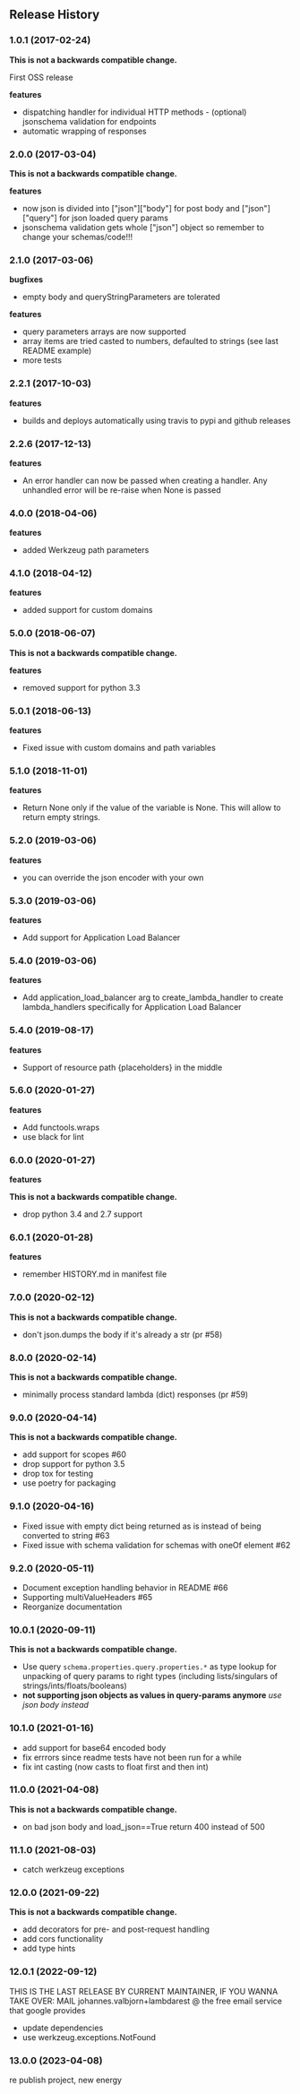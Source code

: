 ## Release History

### 1.0.1 (2017-02-24)

**This is not a backwards compatible change.**

First OSS release

**features** 

- dispatching handler for individual HTTP methods - (optional) jsonschema validation for endpoints
- automatic wrapping of responses

### 2.0.0 (2017-03-04)

**This is not a backwards compatible change.**

**features** 

- now json is divided into \[\"json\"\]\[\"body\"\] for post body and \[\"json\"\]\[\"query\"\] for json loaded query params 
- jsonschema validation gets whole \[\"json\"\] object so remember to change your schemas/code!!!

### 2.1.0 (2017-03-06)

**bugfixes** 

- empty body and queryStringParameters are tolerated

**features** 

- query parameters arrays are now supported 
- array items are tried casted to numbers, defaulted to strings (see last README example) 
- more tests

### 2.2.1 (2017-10-03)

**features** 

- builds and deploys automatically using travis to pypi and github releases

### 2.2.6 (2017-12-13)

**features** 

- An error handler can now be passed when creating a handler. Any unhandled error will be re-raise when None is passed

### 4.0.0 (2018-04-06)

**features** 

- added Werkzeug path parameters

### 4.1.0 (2018-04-12)

**features** 

- added support for custom domains

### 5.0.0 (2018-06-07)

**This is not a backwards compatible change.**

**features** 

- removed support for python 3.3

### 5.0.1 (2018-06-13)

**features** 

- Fixed issue with custom domains and path variables

### 5.1.0 (2018-11-01)

**features** 

- Return None only if the value of the variable is None. This will allow to return empty strings.

### 5.2.0 (2019-03-06)

**features** 

- you can override the json encoder with your own

### 5.3.0 (2019-03-06)

**features** 

- Add support for Application Load Balancer

### 5.4.0 (2019-03-06)

**features** 

- Add application\_load\_balancer arg to create\_lambda\_handler to create lambda\_handlers specifically for Application Load Balancer

### 5.4.0 (2019-08-17)

**features** 

- Support of resource path {placeholders} in the middle

### 5.6.0 (2020-01-27)

**features** 

- Add functools.wraps 
- use black for lint

### 6.0.0 (2020-01-27)

**features** 

**This is not a backwards compatible change.**

- drop python 3.4 and 2.7 support

### 6.0.1 (2020-01-28)

**features** 

- remember HISTORY.md in manifest file

### 7.0.0 (2020-02-12)

**This is not a backwards compatible change.**

- don't json.dumps the body if it's already a str (pr #58)

### 8.0.0 (2020-02-14)

**This is not a backwards compatible change.**

- minimally process standard lambda (dict) responses (pr #59)

### 9.0.0 (2020-04-14)

**This is not a backwards compatible change.**

- add support for scopes #60
- drop support for python 3.5
- drop tox for testing
- use poetry for packaging

### 9.1.0 (2020-04-16)

- Fixed issue with empty dict being returned as is instead of being converted to string #63
- Fixed issue with schema validation for schemas with oneOf element #62

### 9.2.0 (2020-05-11)

- Document exception handling behavior in README #66
- Supporting multiValueHeaders #65
- Reorganize documentation


### 10.0.1 (2020-09-11)

**This is not a backwards compatible change.**

- Use query `schema.properties.query.properties.*` as type lookup for unpacking of query params to right types (including lists/singulars of strings/ints/floats/booleans)
- **not supporting json objects as values in query-params anymore** _use json body instead_ 

### 10.1.0 (2021-01-16)

- add support for base64 encoded body
- fix errrors since readme tests have not been run for a while
- fix int casting (now casts to float first and then int)


### 11.0.0 (2021-04-08)

**This is not a backwards compatible change.**

- on bad json body and load_json==True return 400 instead of 500

### 11.1.0 (2021-08-03)

- catch werkzeug exceptions

### 12.0.0 (2021-09-22)

**This is not a backwards compatible change.**

- add decorators for pre- and post-request handling
- add cors functionality
- add type hints



### 12.0.1 (2022-09-12)

THIS IS THE LAST RELEASE BY CURRENT MAINTAINER, IF YOU WANNA TAKE OVER: MAIL johannes.valbjorn+lambdarest @ the free email service  that google provides

- update dependencies
- use werkzeug.exceptions.NotFound




### 13.0.0 (2023-04-08)

re publish project, new energy

